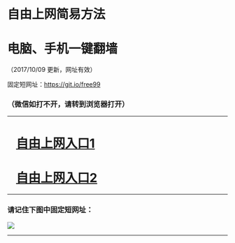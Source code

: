 ﻿# 自由上网简易方法

# 电脑、手机一键翻墙

（2017/10/09 更新，网址有效）

固定短网址：https://git.io/free99

### （微信如打不开，请转到浏览器打开）


***





# &nbsp;&nbsp; <a href="http://ft266388818.fwq-tz-1001.info/fwqtz01.html?t=10090018447 " target="_blank">自由上网入口1</a>
# &nbsp;&nbsp; <a href="http://ft3142423679.fwq-tz-1002.info/fwqtz02.html?t=100900119603 " target="_blank">自由上网入口2</a>
***

### 请记住下图中固定短网址：

<img src="https://s3-us-west-2.amazonaws.com/fwq-1001/yjfq-20170905okok.png" /> 


***

